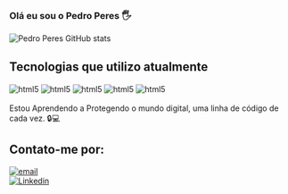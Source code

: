 ### Olá eu sou o Pedro Peres 🖐

![Pedro Peres GitHub stats](https://github-readme-stats.vercel.app/api?username=PedroPeres1&theme=blue-green)

## Tecnologias que utilizo atualmente

<div>
  <img align="center" alt="html5" src="https://img.shields.io/badge/Visual_Studio-5C2D91?style=for-the-badge&logo=visual%20studio&logoColor=white"/>
  <img align="center" alt="html5" src="https://img.shields.io/badge/Python-3776AB?style=for-the-badge&logo=python&logoColor=white"/>
  <img align="center" alt="html5" src="https://img.shields.io/badge/MySQL-005C84?style=for-the-badge&logo=mysql&logoColor=white"/>
  <img align="center" alt="html5" src="https://img.shields.io/badge/Kali_Linux-557C94?style=for-the-badge&logo=kali-linux&logoColor=white"/>
  <img align="center" alt="html5" src="https://img.shields.io/badge/JavaScript-323330?style=for-the-badge&logo=javascript&logoColor=F7DF1E"/>    
</div><br/>
Estou Aprendendo a Protegendo o mundo digital, uma linha de código de cada vez. 🔒💻

## Contato-me por:

[![email](https://img.shields.io/badge/Gmail-D14836?style=for-the-badge&logo=gmail&logoColor=white)](peresp645@gmail.com) 
<br/>
[![Linkedin](https://img.shields.io/badge/LinkedIn-0077B5?style=for-the-badge&logo=linkedin&logoColor=white)](https://www.linkedin.com/in/pedro-b-peres/)
